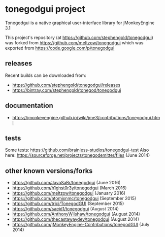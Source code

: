 # tonegodgui project

Tonegodgui is a native graphical user-interface library for jMonkeyEngine 3.1

This project's repository (at https://github.com/stephengold/tonegodgui)
was forked from https://github.com/meltzow/tonegodgui
which was exported from https://code.google.com/p/tonegodgui

## releases

Recent builds can be downloaded from:

* https://github.com/stephengold/tonegodgui/releases
* https://bintray.com/stephengold/tonegod/tonegodgui

## documentation

* https://jmonkeyengine.github.io/wiki/jme3/contributions/tonegodgui.html

## tests

Some tests: https://github.com/brainless-studios/tonegodgui-test
Also here:  https://sourceforge.net/projects/tonegodemitter/files (June 2014)

## other known versions/forks

* https://github.com/JavaSaBr/tonegodgui (June 2016)
* https://github.com/h1ghst0r3y/tonegodgui (March 2016)
* https://github.com/meltzow/tonegodgui (January 2016)
* https://github.com/atomixnmc/tonegodgui (September 2015)
* https://github.com/tricj/TonegodGUI (September 2015)
* https://github.com/saeid1/tonegodgui (August 2014)
* https://github.com/AnthonyWilshaw/tonegodgui (August 2014)
* https://github.com/thecastawaydev/tonegodgui (August 2014)
* https://github.com/jMonkeyEngine-Contributions/tonegodGUI (July 2014)
